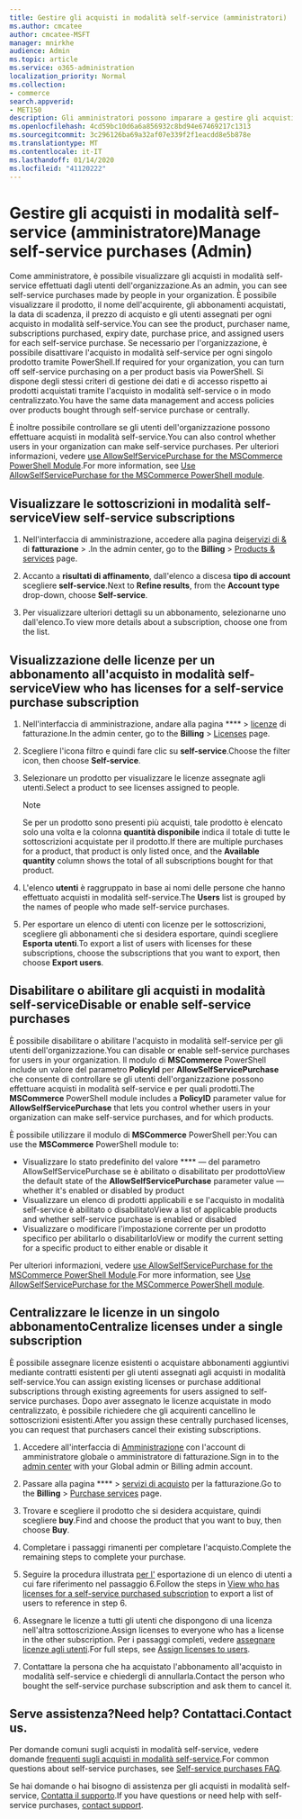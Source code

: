 ```yaml
---
title: Gestire gli acquisti in modalità self-service (amministratori)
ms.author: cmcatee
author: cmcatee-MSFT
manager: mnirkhe
audience: Admin
ms.topic: article
ms.service: o365-administration
localization_priority: Normal
ms.collection:
- commerce
search.appverid:
- MET150
description: Gli amministratori possono imparare a gestire gli acquisti in modalità self-service effettuati dagli utenti dell'organizzazione.
ms.openlocfilehash: 4cd59bc10d6a6a856932c8bd94e67469217c1313
ms.sourcegitcommit: 3c296126ba69a32af07e339f2f1eacdd8e5b878e
ms.translationtype: MT
ms.contentlocale: it-IT
ms.lasthandoff: 01/14/2020
ms.locfileid: "41120222"
---
```

# <a name="manage-self-service-purchases-admin"></a><span data-ttu-id="5c4c9-103">Gestire gli acquisti in modalità self-service (amministratore)</span><span class="sxs-lookup"><span data-stu-id="5c4c9-103">Manage self-service purchases (Admin)</span></span>

<span data-ttu-id="5c4c9-104">Come amministratore, è possibile visualizzare gli acquisti in modalità self-service effettuati dagli utenti dell'organizzazione.</span><span class="sxs-lookup"><span data-stu-id="5c4c9-104">As an admin, you can see self-service purchases made by people in your organization.</span></span> <span data-ttu-id="5c4c9-105">È possibile visualizzare il prodotto, il nome dell'acquirente, gli abbonamenti acquistati, la data di scadenza, il prezzo di acquisto e gli utenti assegnati per ogni acquisto in modalità self-service.</span><span class="sxs-lookup"><span data-stu-id="5c4c9-105">You can see the product, purchaser name, subscriptions purchased, expiry date, purchase price, and assigned users for each self-service purchase.</span></span> <span data-ttu-id="5c4c9-106">Se necessario per l'organizzazione, è possibile disattivare l'acquisto in modalità self-service per ogni singolo prodotto tramite PowerShell.</span><span class="sxs-lookup"><span data-stu-id="5c4c9-106">If required for your organization, you can turn off self-service purchasing on a per product basis via PowerShell.</span></span> <span data-ttu-id="5c4c9-107">Si dispone degli stessi criteri di gestione dei dati e di accesso rispetto ai prodotti acquistati tramite l'acquisto in modalità self-service o in modo centralizzato.</span><span class="sxs-lookup"><span data-stu-id="5c4c9-107">You have the same data management and access policies over products bought through self-service purchase or centrally.</span></span>

<span data-ttu-id="5c4c9-108">È inoltre possibile controllare se gli utenti dell'organizzazione possono effettuare acquisti in modalità self-service.</span><span class="sxs-lookup"><span data-stu-id="5c4c9-108">You can also control whether users in your organization can make self-service purchases.</span></span> <span data-ttu-id="5c4c9-109">Per ulteriori informazioni, vedere [use AllowSelfServicePurchase for the MSCommerce PowerShell Module](allowselfservicepurchase-powershell.md).</span><span class="sxs-lookup"><span data-stu-id="5c4c9-109">For more information, see [Use AllowSelfServicePurchase for the MSCommerce PowerShell module](allowselfservicepurchase-powershell.md).</span></span>

## <a name="view-self-service-subscriptions"></a><span data-ttu-id="5c4c9-110">Visualizzare le sottoscrizioni in modalità self-service</span><span class="sxs-lookup"><span data-stu-id="5c4c9-110">View self-service subscriptions</span></span>

1. <span data-ttu-id="5c4c9-111">Nell'interfaccia di amministrazione, accedere alla pagina dei<a href="https://go.microsoft.com/fwlink/p/?linkid=842054" target="_blank">servizi di &</a> di **fatturazione** > .</span><span class="sxs-lookup"><span data-stu-id="5c4c9-111">In the admin center, go to the **Billing** > <a href="https://go.microsoft.com/fwlink/p/?linkid=842054" target="_blank">Products & services</a> page.</span></span>

2. <span data-ttu-id="5c4c9-112">Accanto a **risultati di affinamento**, dall'elenco a discesa **tipo di account** scegliere **self-service**.</span><span class="sxs-lookup"><span data-stu-id="5c4c9-112">Next to **Refine results**, from the **Account type** drop-down, choose **Self-service**.</span></span>

3. <span data-ttu-id="5c4c9-113">Per visualizzare ulteriori dettagli su un abbonamento, selezionarne uno dall'elenco.</span><span class="sxs-lookup"><span data-stu-id="5c4c9-113">To view more details about a subscription, choose one from the list.</span></span>

## <a name="view-who-has-licenses-for-a-self-service-purchase-subscription"></a><span data-ttu-id="5c4c9-114">Visualizzazione delle licenze per un abbonamento all'acquisto in modalità self-service</span><span class="sxs-lookup"><span data-stu-id="5c4c9-114">View who has licenses for a self-service purchase subscription</span></span>

1. <span data-ttu-id="5c4c9-115">Nell'interfaccia di amministrazione, andare alla pagina \*\*\*\* > <a href="https://go.microsoft.com/fwlink/p/?linkid=842264" target="_blank">licenze</a> di fatturazione.</span><span class="sxs-lookup"><span data-stu-id="5c4c9-115">In the admin center, go to the **Billing** > <a href="https://go.microsoft.com/fwlink/p/?linkid=842264" target="_blank">Licenses</a> page.</span></span>

2. <span data-ttu-id="5c4c9-116">Scegliere l'icona filtro e quindi fare clic su **self-service**.</span><span class="sxs-lookup"><span data-stu-id="5c4c9-116">Choose the filter icon, then choose **Self-service**.</span></span>

3. <span data-ttu-id="5c4c9-117">Selezionare un prodotto per visualizzare le licenze assegnate agli utenti.</span><span class="sxs-lookup"><span data-stu-id="5c4c9-117">Select a product to see licenses assigned to people.</span></span>

    > [!NOTE]
    > <span data-ttu-id="5c4c9-118">Se per un prodotto sono presenti più acquisti, tale prodotto è elencato solo una volta e la colonna **quantità disponibile** indica il totale di tutte le sottoscrizioni acquistate per il prodotto.</span><span class="sxs-lookup"><span data-stu-id="5c4c9-118">If there are multiple purchases for a product, that product is only listed once, and the **Available quantity** column shows the total of all subscriptions bought for that product.</span></span>

4. <span data-ttu-id="5c4c9-119">L'elenco **utenti** è raggruppato in base ai nomi delle persone che hanno effettuato acquisti in modalità self-service.</span><span class="sxs-lookup"><span data-stu-id="5c4c9-119">The **Users** list is grouped by the names of people who made self-service purchases.</span></span>

5. <span data-ttu-id="5c4c9-120">Per esportare un elenco di utenti con licenze per le sottoscrizioni, scegliere gli abbonamenti che si desidera esportare, quindi scegliere **Esporta utenti**.</span><span class="sxs-lookup"><span data-stu-id="5c4c9-120">To export a list of users with licenses for these subscriptions, choose the subscriptions that you want to export, then choose **Export users**.</span></span>

## <a name="disable-or-enable-self-service-purchases"></a><span data-ttu-id="5c4c9-121">Disabilitare o abilitare gli acquisti in modalità self-service</span><span class="sxs-lookup"><span data-stu-id="5c4c9-121">Disable or enable self-service purchases</span></span>

<span data-ttu-id="5c4c9-122">È possibile disabilitare o abilitare l'acquisto in modalità self-service per gli utenti dell'organizzazione.</span><span class="sxs-lookup"><span data-stu-id="5c4c9-122">You can disable or enable self-service purchases for users in your organization.</span></span> <span data-ttu-id="5c4c9-123">Il modulo di **MSCommerce** PowerShell include un valore del parametro **PolicyId** per **AllowSelfServicePurchase** che consente di controllare se gli utenti dell'organizzazione possono effettuare acquisti in modalità self-service e per quali prodotti.</span><span class="sxs-lookup"><span data-stu-id="5c4c9-123">The **MSCommerce** PowerShell module includes a **PolicyID** parameter value for **AllowSelfServicePurchase** that lets you control whether users in your organization can make self-service purchases, and for which products.</span></span>

<span data-ttu-id="5c4c9-124">È possibile utilizzare il modulo di **MSCommerce** PowerShell per:</span><span class="sxs-lookup"><span data-stu-id="5c4c9-124">You can use the **MSCommerce** PowerShell module to:</span></span>

- <span data-ttu-id="5c4c9-125">Visualizzare lo stato predefinito del valore \*\*\*\* &mdash; del parametro AllowSelfServicePurchase se è abilitato o disabilitato per prodotto</span><span class="sxs-lookup"><span data-stu-id="5c4c9-125">View the default state of the **AllowSelfServicePurchase** parameter value &mdash; whether it's enabled or disabled by product</span></span>
- <span data-ttu-id="5c4c9-126">Visualizzare un elenco di prodotti applicabili e se l'acquisto in modalità self-service è abilitato o disabilitato</span><span class="sxs-lookup"><span data-stu-id="5c4c9-126">View a list of applicable products and whether self-service purchase is enabled or disabled</span></span>
- <span data-ttu-id="5c4c9-127">Visualizzare o modificare l'impostazione corrente per un prodotto specifico per abilitarlo o disabilitarlo</span><span class="sxs-lookup"><span data-stu-id="5c4c9-127">View or modify the current setting for a specific product to either enable or disable it</span></span>

<span data-ttu-id="5c4c9-128">Per ulteriori informazioni, vedere [use AllowSelfServicePurchase for the MSCommerce PowerShell Module](allowselfservicepurchase-powershell.md).</span><span class="sxs-lookup"><span data-stu-id="5c4c9-128">For more information, see [Use AllowSelfServicePurchase for the MSCommerce PowerShell module](allowselfservicepurchase-powershell.md).</span></span>

## <a name="centralize-licenses-under-a-single-subscription"></a><span data-ttu-id="5c4c9-129">Centralizzare le licenze in un singolo abbonamento</span><span class="sxs-lookup"><span data-stu-id="5c4c9-129">Centralize licenses under a single subscription</span></span>

<span data-ttu-id="5c4c9-130">È possibile assegnare licenze esistenti o acquistare abbonamenti aggiuntivi mediante contratti esistenti per gli utenti assegnati agli acquisti in modalità self-service.</span><span class="sxs-lookup"><span data-stu-id="5c4c9-130">You can assign existing licenses or purchase additional subscriptions through existing agreements for users assigned to self-service purchases.</span></span> <span data-ttu-id="5c4c9-131">Dopo aver assegnato le licenze acquistate in modo centralizzato, è possibile richiedere che gli acquirenti cancellino le sottoscrizioni esistenti.</span><span class="sxs-lookup"><span data-stu-id="5c4c9-131">After you assign these centrally purchased licenses, you can request that purchasers cancel their existing subscriptions.</span></span>

1. <span data-ttu-id="5c4c9-132">Accedere all'interfaccia di <a href="https://go.microsoft.com/fwlink/p/?linkid=2024339" target="_blank">Amministrazione</a> con l'account di amministratore globale o amministratore di fatturazione.</span><span class="sxs-lookup"><span data-stu-id="5c4c9-132">Sign in to the <a href="https://go.microsoft.com/fwlink/p/?linkid=2024339" target="_blank">admin center</a> with your Global admin or Billing admin account.</span></span>

2. <span data-ttu-id="5c4c9-133">Passare alla pagina \*\*\*\* > <a href="https://go.microsoft.com/fwlink/p/?linkid=868433" target="_blank">servizi di acquisto</a> per la fatturazione.</span><span class="sxs-lookup"><span data-stu-id="5c4c9-133">Go to the **Billing** > <a href="https://go.microsoft.com/fwlink/p/?linkid=868433" target="_blank">Purchase services</a> page.</span></span>

3. <span data-ttu-id="5c4c9-134">Trovare e scegliere il prodotto che si desidera acquistare, quindi scegliere **buy**.</span><span class="sxs-lookup"><span data-stu-id="5c4c9-134">Find and choose the product that you want to buy, then choose **Buy**.</span></span>

4. <span data-ttu-id="5c4c9-135">Completare i passaggi rimanenti per completare l'acquisto.</span><span class="sxs-lookup"><span data-stu-id="5c4c9-135">Complete the remaining steps to complete your purchase.</span></span>

5. <span data-ttu-id="5c4c9-136">Seguire la procedura illustrata [per l'](#view-who-has-licenses-for-a-self-service-purchase-subscription) esportazione di un elenco di utenti a cui fare riferimento nel passaggio 6.</span><span class="sxs-lookup"><span data-stu-id="5c4c9-136">Follow the steps in [View who has licenses for a self-service purchased subscription](#view-who-has-licenses-for-a-self-service-purchase-subscription) to export a list of users to reference in step 6.</span></span>

6. <span data-ttu-id="5c4c9-137">Assegnare le licenze a tutti gli utenti che dispongono di una licenza nell'altra sottoscrizione.</span><span class="sxs-lookup"><span data-stu-id="5c4c9-137">Assign licenses to everyone who has a license in the other subscription.</span></span> <span data-ttu-id="5c4c9-138">Per i passaggi completi, vedere [assegnare licenze agli utenti](https://docs.microsoft.com/office365/admin/subscriptions-and-billing/assign-licenses-to-users).</span><span class="sxs-lookup"><span data-stu-id="5c4c9-138">For full steps, see [Assign licenses to users](https://docs.microsoft.com/office365/admin/subscriptions-and-billing/assign-licenses-to-users).</span></span>

7. <span data-ttu-id="5c4c9-139">Contattare la persona che ha acquistato l'abbonamento all'acquisto in modalità self-service e chiedergli di annullarla.</span><span class="sxs-lookup"><span data-stu-id="5c4c9-139">Contact the person who bought the self-service purchase subscription and ask them to cancel it.</span></span>

## <a name="need-help-contact-us"></a><span data-ttu-id="5c4c9-140">Serve assistenza?</span><span class="sxs-lookup"><span data-stu-id="5c4c9-140">Need help?</span></span> <span data-ttu-id="5c4c9-141">Contattaci.</span><span class="sxs-lookup"><span data-stu-id="5c4c9-141">Contact us.</span></span>

<span data-ttu-id="5c4c9-142">Per domande comuni sugli acquisti in modalità self-service, vedere domande [frequenti sugli acquisti in modalità self-service](self-service-purchase-faq.md).</span><span class="sxs-lookup"><span data-stu-id="5c4c9-142">For common questions about self-service purchases, see [Self-service purchases FAQ](self-service-purchase-faq.md).</span></span>

<span data-ttu-id="5c4c9-143">Se hai domande o hai bisogno di assistenza per gli acquisti in modalità self-service, [Contatta il supporto](https://docs.microsoft.com/office365/admin/contact-support-for-business-products).</span><span class="sxs-lookup"><span data-stu-id="5c4c9-143">If you have questions or need help with self-service purchases, [contact support](https://docs.microsoft.com/office365/admin/contact-support-for-business-products).</span></span>
